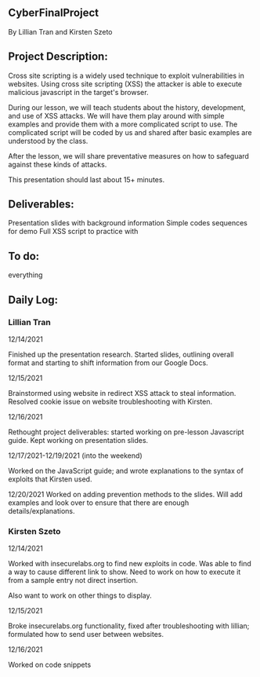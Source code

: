 ## CyberFinalProject
By Lillian Tran and Kirsten Szeto

## Project Description:
  Cross site scripting is a widely used technique to exploit vulnerabilities in websites. Using cross site scripting (XSS) the attacker is able to execute malicious javascript in the target's browser.

  During our lesson, we will teach students about the history, development, and use of XSS attacks. We will have them play around with simple examples and provide them with a more complicated script to use. The complicated script will be coded by us and shared after basic examples are understood by the class.

  After the lesson, we will share preventative measures on how to safeguard against these kinds of attacks.

  This presentation should last about 15+ minutes.

## Deliverables:
  Presentation slides with background information
  Simple codes sequences for demo
  Full XSS script to practice with

## To do:
  everything

## Daily Log:

### Lillian Tran
12/14/2021

Finished up the presentation research. Started slides, outlining overall format and starting to shift information from our Google Docs.

12/15/2021

Brainstormed using website in redirect XSS attack to steal information. Resolved cookie issue on website troubleshooting with Kirsten.

12/16/2021

Rethought project deliverables: started working on pre-lesson Javascript guide. Kept working on presentation slides.


12/17/2021-12/19/2021 (into the weekend)

Worked on the JavaScript guide; and wrote explanations to the syntax of exploits that Kirsten used.

12/20/2021
Worked on adding prevention methods to the slides. Will add examples and look over to ensure that there are enough details/explanations.

### Kirsten Szeto

12/14/2021

Worked with insecurelabs.org to find new exploits in code. Was able to find a way to cause different link to show. Need to work on how to execute it from a sample entry not direct insertion.

Also want to work on other things to display.


12/15/2021

Broke insecurelabs.org functionality, fixed after troubleshooting with lillian; formulated how to send user between websites.

12/16/2021

Worked on code snippets
